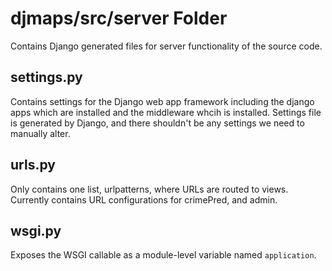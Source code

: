 # djmaps/src/server Folder

Contains Django generated files for server functionality of the source code.

## settings.py

Contains settings for the Django web app framework including the django apps which are installed and the middleware whcih is installed.  Settings file is generated by Django, and there shouldn't be any settings we need to manually alter.

## urls.py

Only contains one list, urlpatterns, where URLs are routed to views.  Currently contains URL configurations for crimePred, and admin.

## wsgi.py

Exposes the WSGI callable as a module-level variable named ``application``.